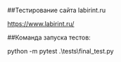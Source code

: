 ##Тестирование сайта labirint.ru

https://www.labirint.ru/

##Команда запуска тестов:

python -m pytest .\tests\final_test.py